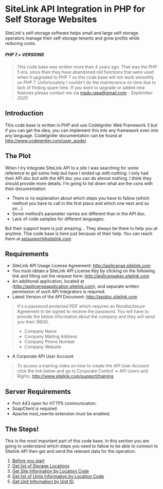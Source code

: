 # SiteLink API Integration in PHP for Self Storage Websites

SiteLink's self-storage software helps small and large self-storage operators manage their self-storage tenants and grow profits while reducing costs.

##### PHP 7.+ VERSIONS

> This code base was written more than 4 years ago. That was the PHP 5 era, since then they have abandoned old functions that were used when it upgraded to PHP 7 so this code base will not work smoothly on PHP 7. Unfortunately I couldn't do the maintenance on time due to lack of finding spare time. If you want to upgrade or added new features please contact me via madu.rapa@gmail.com - _September 2020_


## Introduction

This code base is written in PHP and use CodeIgniter Web Framework 3 but if you can get the idea, you can implement this into any framework even into any language. CodeIgniter documentation can be found at http://www.codeigniter.com/user_guide/


## The Plot

When I try integrate SiteLink API to a site I was searching for some reference to get some help but have I ended up with nothing. I only had their API doc but with the API doc you can do almost nothing. I think they should provide more details. I’m going to list down what are the cons with their documentation.
* There is no explanation about which steps you have to fallow (which method you have to call in the first place and which one next and so on…)
* Some method’s parameter names are different than in the API doc.
* Lack of code samples for different languages.

But their support team is just amazing… They always be there to help you at anytime. This code base is here just because of their help. You can reach them at apisupport@sitelink.com
 
## Requirements

* SiteLink API Usage License Agreement: http://apilicense.sitelink.com
* You must obtain a SiteLink API License Key by clicking on the following link and filling out the
  request form: http://apilicensekey.sitelink.com
* An additional application, located at (http://apilicenseapplication.sitelink.com), and separate written permission of such API Integrators is required.
* Latest Version of the API Document: http://apidoc.sitelink.com

> It's a password protected PDF which requires an Nondisclosure Agreement to be signed to receive the password.
> You will have to provide the below information about the company and they will send you their (NDA).
> * Company Name
> * Company Mailing Address
> * Company Phone Number
> * Company Website

* A Corporate API User Account

> To access a training video on how to create the API User Account click the link below and go to Corporate Control -> API Users and Rights. http://www.sitelink.com/support/training
  
## Server Requirements

* Port 443 open for HTTPS communication.
* SoapClient is required.
* Apache mod_rewrite extension must be enabled.


## The Steps!

This is the most important part of this code base. In this section you are going to understand which steps you need to fallow to be able to connect to Sitelink API then get and send the relevant data for the operation.

1. [Before you start](https://github.com/madurapa/sitelink-php/wiki/Before-you-start)
2. [Get list of Storage Locations](https://github.com/madurapa/sitelink-php/wiki/Get-list-of-Storage-Locations)
3. [Get Site Information by Location Code](https://github.com/madurapa/sitelink-php/wiki/Get-list-of-Units-Information-by-Location-Code)
4. [Get list of Units Information by Location Code](https://github.com/madurapa/sitelink-php/wiki/Get-Site-Information-by-Location-Code)
5. [Get Unit Information by Unit ID](https://github.com/madurapa/sitelink-php/wiki/Get-Unit-Information-by-Unit-ID)
